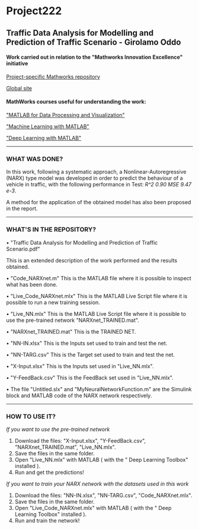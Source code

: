 # Project222
## Traffic Data Analysis for Modelling and Prediction of Traffic Scenario - Girolamo Oddo 

#### Work carried out in relation to the "Mathworks Innovation Excellence" initiative

[Project-specific Mathworks repository](https://github.com/mathworks/MathWorks-Excellence-in-Innovation/tree/main/projects/Traffic%20Data%20Analysis%20for%20Modelling%20and%20Prediction%20of%20Traffic%20Scenarios)

[Global site](https://it.mathworks.com/academia/matlab-engineering-project-ideas.html)

#### MathWorks courses useful for understanding the work:

["MATLAB for Data Processing and Visualization"](https://matlabacademy.mathworks.com/details/matlab-for-data-processing-and-visualization/mlvi)

["Machine Learning with MATLAB"](https://matlabacademy.mathworks.com/details/machine-learning-with-matlab/mlml)

["Deep Learning with MATLAB"](https://matlabacademy.mathworks.com/details/deep-learning-with-matlab/mldl)
______________________________________________________________________
### WHAT WAS DONE?
In this work, following a systematic approach, a Nonlinear-Autoregressive (NARX) type model was developed in order to predict the behaviour of a vehicle in traffic, with the following performance in Test:
*R^2 0.90*
*MSE 9.47 e-3*.

A method for the application of the obtained model has also been proposed in the report. 

______________________________________________________________________
### WHAT'S IN THE REPOSITORY?

• "Traffic Data Analysis for Modelling and Prediction of Traffic Scenario.pdf"

This is an extended description of the work performed and the results obtained.

• "Code_NARXnet.m" This is the MATLAB file where it is possible to inspect what has been done. 

• "Live_Code_NARXnet.mlx" This is the MATLAB Live Script file where it is possible to run a new training session. 

• "Live_NN.mlx" This is the MATLAB Live Script file where it is possible to use the pre-trained network "NARXnet_TRAINED.mat". 

• "NARXnet_TRAINED.mat" This is the TRAINED NET.

• "NN-IN.xlsx" This is the Inputs set used to train and test the net.

• "NN-TARG.csv" This is the Target set used to train and test the net.

• "X-Input.xlsx" This is the Inputs set used in "Live_NN.mlx".

• "Y-FeedBack.csv" This is the FeedBack set used in "Live_NN.mlx".

• The file "Untitled.slx" and "MyNeuralNetworkFunction.m" are the Simulink block and MATLAB code of the NARX network respectively.
______________________________________________________________________
### HOW TO USE IT?

*If you want to use the pre-trained network*
1. Download the files:
"X-Input.xlsx", "Y-FeedBack.csv", "NARXnet_TRAINED.mat", "Live_NN.mlx".
2. Save the files in the same folder.
3. Open "Live_NN.mlx" with MATLAB ( with the " Deep Learning Toolbox" installed ).
4. Run and get the predictions!


*If you want to train your NARX network with the datasets used in this work* 
1. Download the files:
"NN-IN.xlsx", "NN-TARG.csv", "Code_NARXnet.mlx".
2. Save the files in the same folder.
3. Open "Live_Code_NARXnet.mlx" with MATLAB ( with the " Deep Learning Toolbox" installed ).
4. Run and train the network!


